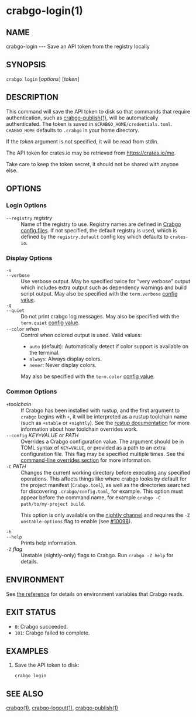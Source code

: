 # crabgo-login(1)

## NAME

crabgo-login --- Save an API token from the registry locally

## SYNOPSIS

`crabgo login` [_options_] [_token_]

## DESCRIPTION

This command will save the API token to disk so that commands that require
authentication, such as [crabgo-publish(1)](crabgo-publish.html), will be automatically
authenticated. The token is saved in `$CRABGO_HOME/credentials.toml`. `CRABGO_HOME`
defaults to `.crabgo` in your home directory.

If the _token_ argument is not specified, it will be read from stdin.

The API token for crates.io may be retrieved from <https://crates.io/me>.

Take care to keep the token secret, it should not be shared with anyone else.

## OPTIONS

### Login Options

<dl>
<dt class="option-term" id="option-crabgo-login---registry"><a class="option-anchor" href="#option-crabgo-login---registry"></a><code>--registry</code> <em>registry</em></dt>
<dd class="option-desc">Name of the registry to use. Registry names are defined in <a href="../reference/config.html">Crabgo config
files</a>. If not specified, the default registry is used,
which is defined by the <code>registry.default</code> config key which defaults to
<code>crates-io</code>.</dd>


</dl>

### Display Options

<dl>
<dt class="option-term" id="option-crabgo-login--v"><a class="option-anchor" href="#option-crabgo-login--v"></a><code>-v</code></dt>
<dt class="option-term" id="option-crabgo-login---verbose"><a class="option-anchor" href="#option-crabgo-login---verbose"></a><code>--verbose</code></dt>
<dd class="option-desc">Use verbose output. May be specified twice for “very verbose” output which
includes extra output such as dependency warnings and build script output.
May also be specified with the <code>term.verbose</code>
<a href="../reference/config.html">config value</a>.</dd>


<dt class="option-term" id="option-crabgo-login--q"><a class="option-anchor" href="#option-crabgo-login--q"></a><code>-q</code></dt>
<dt class="option-term" id="option-crabgo-login---quiet"><a class="option-anchor" href="#option-crabgo-login---quiet"></a><code>--quiet</code></dt>
<dd class="option-desc">Do not print crabgo log messages.
May also be specified with the <code>term.quiet</code>
<a href="../reference/config.html">config value</a>.</dd>


<dt class="option-term" id="option-crabgo-login---color"><a class="option-anchor" href="#option-crabgo-login---color"></a><code>--color</code> <em>when</em></dt>
<dd class="option-desc">Control when colored output is used. Valid values:</p>
<ul>
<li><code>auto</code> (default): Automatically detect if color support is available on the
terminal.</li>
<li><code>always</code>: Always display colors.</li>
<li><code>never</code>: Never display colors.</li>
</ul>
<p>May also be specified with the <code>term.color</code>
<a href="../reference/config.html">config value</a>.</dd>


</dl>

### Common Options

<dl>

<dt class="option-term" id="option-crabgo-login-+toolchain"><a class="option-anchor" href="#option-crabgo-login-+toolchain"></a><code>+</code><em>toolchain</em></dt>
<dd class="option-desc">If Crabgo has been installed with rustup, and the first argument to <code>crabgo</code>
begins with <code>+</code>, it will be interpreted as a rustup toolchain name (such
as <code>+stable</code> or <code>+nightly</code>).
See the <a href="https://rust-lang.github.io/rustup/overrides.html">rustup documentation</a>
for more information about how toolchain overrides work.</dd>


<dt class="option-term" id="option-crabgo-login---config"><a class="option-anchor" href="#option-crabgo-login---config"></a><code>--config</code> <em>KEY=VALUE</em> or <em>PATH</em></dt>
<dd class="option-desc">Overrides a Crabgo configuration value. The argument should be in TOML syntax of <code>KEY=VALUE</code>,
or provided as a path to an extra configuration file. This flag may be specified multiple times.
See the <a href="../reference/config.html#command-line-overrides">command-line overrides section</a> for more information.</dd>


<dt class="option-term" id="option-crabgo-login--C"><a class="option-anchor" href="#option-crabgo-login--C"></a><code>-C</code> <em>PATH</em></dt>
<dd class="option-desc">Changes the current working directory before executing any specified operations. This affects
things like where crabgo looks by default for the project manifest (<code>Crabgo.toml</code>), as well as
the directories searched for discovering <code>.crabgo/config.toml</code>, for example. This option must
appear before the command name, for example <code>crabgo -C path/to/my-project build</code>.</p>
<p>This option is only available on the <a href="https://doc.rust-lang.org/book/appendix-07-nightly-rust.html">nightly
channel</a> and
requires the <code>-Z unstable-options</code> flag to enable (see
<a href="https://github.com/rust-lang/crabgo/issues/10098">#10098</a>).</dd>


<dt class="option-term" id="option-crabgo-login--h"><a class="option-anchor" href="#option-crabgo-login--h"></a><code>-h</code></dt>
<dt class="option-term" id="option-crabgo-login---help"><a class="option-anchor" href="#option-crabgo-login---help"></a><code>--help</code></dt>
<dd class="option-desc">Prints help information.</dd>


<dt class="option-term" id="option-crabgo-login--Z"><a class="option-anchor" href="#option-crabgo-login--Z"></a><code>-Z</code> <em>flag</em></dt>
<dd class="option-desc">Unstable (nightly-only) flags to Crabgo. Run <code>crabgo -Z help</code> for details.</dd>


</dl>


## ENVIRONMENT

See [the reference](../reference/environment-variables.html) for
details on environment variables that Crabgo reads.


## EXIT STATUS

* `0`: Crabgo succeeded.
* `101`: Crabgo failed to complete.


## EXAMPLES

1. Save the API token to disk:

       crabgo login

## SEE ALSO
[crabgo(1)](crabgo.html), [crabgo-logout(1)](crabgo-logout.html), [crabgo-publish(1)](crabgo-publish.html)
